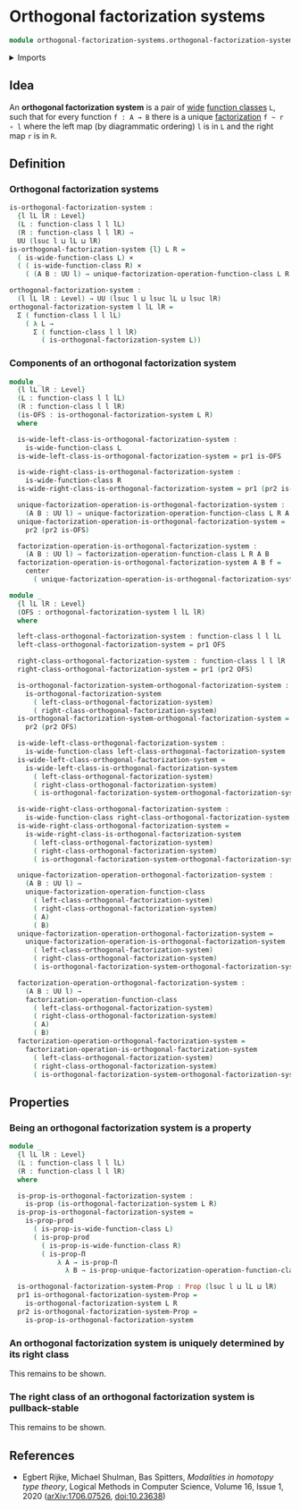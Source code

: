 # Orthogonal factorization systems

```agda
module orthogonal-factorization-systems.orthogonal-factorization-systems where
```

<details><summary>Imports</summary>

```agda
open import foundation.cartesian-product-types
open import foundation.contractible-types
open import foundation.dependent-pair-types
open import foundation.propositions
open import foundation.universe-levels

open import orthogonal-factorization-systems.factorization-operations-function-classes
open import orthogonal-factorization-systems.function-classes
open import orthogonal-factorization-systems.wide-function-classes
```

</details>

## Idea

An **orthogonal factorization system** is a pair of
[wide](orthogonal-factorization-systems.wide-function-classes.md)
[function classes](orthogonal-factorization-systems.function-classes.md) `L`,
such that for every function `f : A → B` there is a unique
[factorization](orthogonal-factorization-systems.factorizations-of-maps.md)
`f ~ r ∘ l` where the left map (by diagrammatic ordering) `l` is in `L` and the
right map `r` is in `R`.

## Definition

### Orthogonal factorization systems

```agda
is-orthogonal-factorization-system :
  {l lL lR : Level}
  (L : function-class l l lL)
  (R : function-class l l lR) →
  UU (lsuc l ⊔ lL ⊔ lR)
is-orthogonal-factorization-system {l} L R =
  ( is-wide-function-class L) ×
  ( ( is-wide-function-class R) ×
    ( (A B : UU l) → unique-factorization-operation-function-class L R A B))

orthogonal-factorization-system :
  (l lL lR : Level) → UU (lsuc l ⊔ lsuc lL ⊔ lsuc lR)
orthogonal-factorization-system l lL lR =
  Σ ( function-class l l lL)
    ( λ L →
      Σ ( function-class l l lR)
        ( is-orthogonal-factorization-system L))
```

### Components of an orthogonal factorization system

```agda
module _
  {l lL lR : Level}
  (L : function-class l l lL)
  (R : function-class l l lR)
  (is-OFS : is-orthogonal-factorization-system L R)
  where

  is-wide-left-class-is-orthogonal-factorization-system :
    is-wide-function-class L
  is-wide-left-class-is-orthogonal-factorization-system = pr1 is-OFS

  is-wide-right-class-is-orthogonal-factorization-system :
    is-wide-function-class R
  is-wide-right-class-is-orthogonal-factorization-system = pr1 (pr2 is-OFS)

  unique-factorization-operation-is-orthogonal-factorization-system :
    (A B : UU l) → unique-factorization-operation-function-class L R A B
  unique-factorization-operation-is-orthogonal-factorization-system =
    pr2 (pr2 is-OFS)

  factorization-operation-is-orthogonal-factorization-system :
    (A B : UU l) → factorization-operation-function-class L R A B
  factorization-operation-is-orthogonal-factorization-system A B f =
    center
      ( unique-factorization-operation-is-orthogonal-factorization-system A B f)

module _
  {l lL lR : Level}
  (OFS : orthogonal-factorization-system l lL lR)
  where

  left-class-orthogonal-factorization-system : function-class l l lL
  left-class-orthogonal-factorization-system = pr1 OFS

  right-class-orthogonal-factorization-system : function-class l l lR
  right-class-orthogonal-factorization-system = pr1 (pr2 OFS)

  is-orthogonal-factorization-system-orthogonal-factorization-system :
    is-orthogonal-factorization-system
      ( left-class-orthogonal-factorization-system)
      ( right-class-orthogonal-factorization-system)
  is-orthogonal-factorization-system-orthogonal-factorization-system =
    pr2 (pr2 OFS)

  is-wide-left-class-orthogonal-factorization-system :
    is-wide-function-class left-class-orthogonal-factorization-system
  is-wide-left-class-orthogonal-factorization-system =
    is-wide-left-class-is-orthogonal-factorization-system
      ( left-class-orthogonal-factorization-system)
      ( right-class-orthogonal-factorization-system)
      ( is-orthogonal-factorization-system-orthogonal-factorization-system)

  is-wide-right-class-orthogonal-factorization-system :
    is-wide-function-class right-class-orthogonal-factorization-system
  is-wide-right-class-orthogonal-factorization-system =
    is-wide-right-class-is-orthogonal-factorization-system
      ( left-class-orthogonal-factorization-system)
      ( right-class-orthogonal-factorization-system)
      ( is-orthogonal-factorization-system-orthogonal-factorization-system)

  unique-factorization-operation-orthogonal-factorization-system :
    (A B : UU l) →
    unique-factorization-operation-function-class
      ( left-class-orthogonal-factorization-system)
      ( right-class-orthogonal-factorization-system)
      ( A)
      ( B)
  unique-factorization-operation-orthogonal-factorization-system =
    unique-factorization-operation-is-orthogonal-factorization-system
      ( left-class-orthogonal-factorization-system)
      ( right-class-orthogonal-factorization-system)
      ( is-orthogonal-factorization-system-orthogonal-factorization-system)

  factorization-operation-orthogonal-factorization-system :
    (A B : UU l) →
    factorization-operation-function-class
      ( left-class-orthogonal-factorization-system)
      ( right-class-orthogonal-factorization-system)
      ( A)
      ( B)
  factorization-operation-orthogonal-factorization-system =
    factorization-operation-is-orthogonal-factorization-system
      ( left-class-orthogonal-factorization-system)
      ( right-class-orthogonal-factorization-system)
      ( is-orthogonal-factorization-system-orthogonal-factorization-system)
```

## Properties

### Being an orthogonal factorization system is a property

```agda
module _
  {l lL lR : Level}
  (L : function-class l l lL)
  (R : function-class l l lR)
  where

  is-prop-is-orthogonal-factorization-system :
    is-prop (is-orthogonal-factorization-system L R)
  is-prop-is-orthogonal-factorization-system =
    is-prop-prod
      ( is-prop-is-wide-function-class L)
      ( is-prop-prod
        ( is-prop-is-wide-function-class R)
        ( is-prop-Π
            λ A → is-prop-Π
              λ B → is-prop-unique-factorization-operation-function-class L R))

  is-orthogonal-factorization-system-Prop : Prop (lsuc l ⊔ lL ⊔ lR)
  pr1 is-orthogonal-factorization-system-Prop =
    is-orthogonal-factorization-system L R
  pr2 is-orthogonal-factorization-system-Prop =
    is-prop-is-orthogonal-factorization-system
```

### An orthogonal factorization system is uniquely determined by its right class

This remains to be shown.

### The right class of an orthogonal factorization system is pullback-stable

This remains to be shown.

## References

- Egbert Rijke, Michael Shulman, Bas Spitters, _Modalities in homotopy type
  theory_, Logical Methods in Computer Science, Volume 16, Issue 1, 2020
  ([arXiv:1706.07526](https://arxiv.org/abs/1706.07526),
  [doi:10.23638](https://doi.org/10.23638/LMCS-16%281%3A2%292020))
